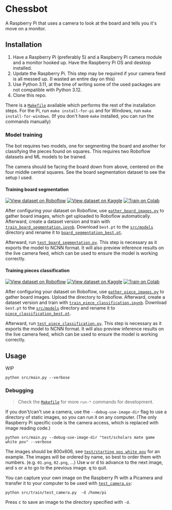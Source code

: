 # Chessbot

A Raspberry Pi that uses a camera to look at the board and tells you it's move
on a monitor.

## Installation

1. Have a Raspberry Pi (preferably 5) and a Raspberry Pi camera module and a
   monitor hooked up. Have the Raspberry Pi OS and desktop installed.
2. Update the Raspberry Pi. This step may be required if your camera feed is
   all messed up. (I wasted an entire day on this)
3. Use Python 3.11, at the time of writing some of the used packages are not
   compatible with Python 3.12.
4. Clone this repo.

There is a [`Makefile`](Makefile) available which performs the
rest of the installation steps. For the Pi, run `make install-for-pi` and for
Windows, run `make install-for-windows`. (If you don't have `make` installed,
you can run the commands manually)

### Model training

The bot requires two models, one for segmenting the board and another for
classifying the pieces found on squares. This requires two Roboflow datasets
and ML models to be trained.

The camera should be facing the board down from above, centered on the four
middle central squares. See the board segmentation dataset to see the setup I
used.

#### Training board segmentation

[![View dataset on Roboflow](https://img.shields.io/badge/-View_dataset_on_Roboflow-gray?logo=roboflow&logoColor=%236706CE&labelColor=white&color=%236706CE)](https://universe.roboflow.com/unsignedarduino-9db8i/chessbot-boards)
[![View dataset on Kaggle](https://img.shields.io/badge/-View_dataset_on_Kaggle-gray?logo=kaggle&logoColor=%2320BEFF&labelColor=gray&color=blue)](https://www.kaggle.com/datasets/unsignedarduino/chessbot-boards)
[![Train on Colab](https://img.shields.io/badge/-Train_on_Colab-gray?logo=googlecolab&logoColor=%23F9AB00&labelColor=gray&color=blue)](https://colab.research.google.com/github/UnsignedArduino/Chessbot/blob/main/src/train/train_board_segmentation.ipynb)

After configuring your dataset on Roboflow, use
[`gather_board_images.py`](src/train/gather_board_images.py) to gather board
images, which get uploaded to Roboflow automatically. Afterward, create a
dataset version
and train with
[`train_board_segmentation.ipynb`](src/train/train_board_segmentation.ipynb).
Download `best.pt` to the [`src/models`](src/models)
directory and rename it to
[`board_segmentation_best.pt`](src/models/board_segmentation_best.pt).

Afterward, run
[`test_board_segmentation.py`](src/train/test_board_segmentation.py). This step
is necessary as it exports the model to NCNN format. It will also preview
inference results on the live camera feed, which can be used to ensure the
model is working correctly.

#### Training pieces classification

[![View dataset on Roboflow](https://img.shields.io/badge/-View_dataset_on_Roboflow-gray?logo=roboflow&logoColor=%236706CE&labelColor=white&color=%236706CE)](https://universe.roboflow.com/unsignedarduino-9db8i/chessbot-pieces-qxp5p)
[![View dataset on Kaggle](https://img.shields.io/badge/-View_dataset_on_Kaggle-gray?logo=kaggle&logoColor=%2320BEFF&labelColor=gray&color=blue)](https://www.kaggle.com/datasets/unsignedarduino/chessbot-pieces)
[![Train on Colab](https://img.shields.io/badge/-Train_on_Colab-gray?logo=googlecolab&logoColor=%23F9AB00&labelColor=gray&color=blue)](https://colab.research.google.com/github/UnsignedArduino/Chessbot/blob/main/src/train/train_piece_classification.ipynb)

After configuring your dataset on Roboflow, use
[`gather_piece_images.py`](src/train/gather_piece_images.py) to gather board
images. Upload the directory to Roboflow. Afterward, create a dataset version
and train with
[
`train_piece_classification.ipynb`](src/train/train_piece_classification.ipynb).
Download `best.pt` to the [`src/models`](src/models)
directory and rename it to
[`piece_classification_best.pt`](src/models/piece_classification_best.pt).

Afterward, run
[`test_piece_classification.py`](src/train/test_piece_classification.py). This
step
is necessary as it exports the model to NCNN format. It will also preview
inference results on the live camera feed, which can be used to ensure the
model is working correctly.

## Usage

WIP

```commandline
python src/main.py --verbose
```

### Debugging

> Check the [`Makefile`](Makefile) for more `run-*` commands for development.

If you don't/can't use a camera, use the `--debug-use-image-dir` flag to use a
directory of static images, so you can run it on any computer. (The only
Raspberry Pi specific code is the camera access, which is replaced with image
reading code.)

```commandline
python src/main.py --debug-use-image-dir "test/scholars mate game white pov" --verbose 
```

The images should be 800x606, see
[`test/starting pos white pov`](test/starting%20pos%20white%20pov) for an
example. The images will be ordered by name, so best to order them with
numbers. (e.g. `01.png`, `02.png`, ...) Use <kbd>w</kbd> or <kbd>d</kbd> to
advance to the next image, and <kbd>s</kbd> or <kbd>a</kbd> to go to the
previous image. <kbd>q</kbd> to quit.

You can capture your own image on the Raspberry Pi with a Picamera and
transfer it to your computer to be used with
[`test_camera.py`](src/train/test_camera.py):

```commandline
python src/train/test_camera.py  -d /home/pi 
```

Press <kbd>c</kbd> to save an image to the directory specified with `-d`.
